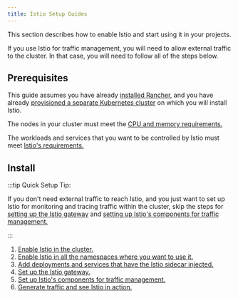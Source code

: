 ```yaml
---
title: Istio Setup Guides
---
```


<head>
  <link rel="canonical" href="https://ranchermanager.docs.rancher.com/how-to-guides/advanced-user-guides/istio-setup-guide"/>
</head>

This section describes how to enable Istio and start using it in your projects.

If you use Istio for traffic management, you will need to allow external traffic to the cluster. In that case, you will need to follow all of the steps below.

## Prerequisites

This guide assumes you have already [installed Rancher,](../../../installation-and-upgrade/installation-and-upgrade.md) and you have already [provisioned a separate Kubernetes cluster](../../../cluster-deployment/cluster-deployment.md) on which you will install Istio.

The nodes in your cluster must meet the [CPU and memory requirements.](../cpu-and-memory-allocations.md)

The workloads and services that you want to be controlled by Istio must meet [Istio's requirements.](https://istio.io/docs/setup/additional-setup/requirements/)

## Install

:::tip Quick Setup Tip:

If you don't need external traffic to reach Istio, and you just want to set up Istio for monitoring and tracing traffic within the cluster, skip the steps for [setting up the Istio gateway](set-up-istio-gateway.md) and [setting up Istio's components for traffic management.](set-up-traffic-management.md)

:::

1. [Enable Istio in the cluster.](enable-istio-in-cluster.md)
1. [Enable Istio in all the namespaces where you want to use it.](enable-istio-in-namespace.md)
1. [Add deployments and services that have the Istio sidecar injected.](use-istio-sidecar.md)
1. [Set up the Istio gateway. ](set-up-istio-gateway.md)
1. [Set up Istio's components for traffic management.](set-up-traffic-management.md)
1. [Generate traffic and see Istio in action.](generate-and-view-traffic.md)
